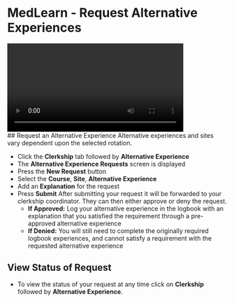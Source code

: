 # MedLearn - Request Alternative Experiences

<video width="80%" controls="controls">
<source src="https://arizona.box.com/shared/static/k35uyeo9evsqnms33itwcf3l9u7qhroa.mp4" type="video/mp4">
</video>
<br/>
## Request an Alternative Experience
Alternative experiences and sites vary dependent upon the selected rotation.  

* Click the **Clerkship** tab followed by **Alternative Experience**
* The **Alternative Experience Requests** screen is displayed
* Press the **New Request** button
* Select the **Course**, **Site**, **Alternative Experience**
* Add an **Explanation** for the request
* Press **Submit**
After submitting your request it will be forwarded to your clerkship coordinator. They can then either approve or deny the request.
    * **If Approved:** Log your alternative experience in the logbook with an explanation that you satisfied the requirement through a pre-approved alternative experience
    * **If Denied:** You will still need to complete the originally required logbook experiences, and cannot satisfy a requirement with the requested alternative experience

## View Status of Request

* To view the status of your request at any time click on **Clerkship** followed by **Alternative Experience**.

